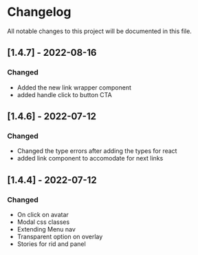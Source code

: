 # Changelog

All notable changes to this project will be documented in this file.

## [1.4.7] - 2022-08-16

### Changed

-   Added the new link wrapper component
-   added handle click to button CTA

## [1.4.6] - 2022-07-12

### Changed

-   Changed the type errors after adding the types for react
-   added link component to accomodate for next links

## [1.4.4] - 2022-07-12

### Changed

-   On click on avatar
-   Modal css classes
-   Extending Menu nav
-   Transparent option on overlay
-   Stories for rid and panel
